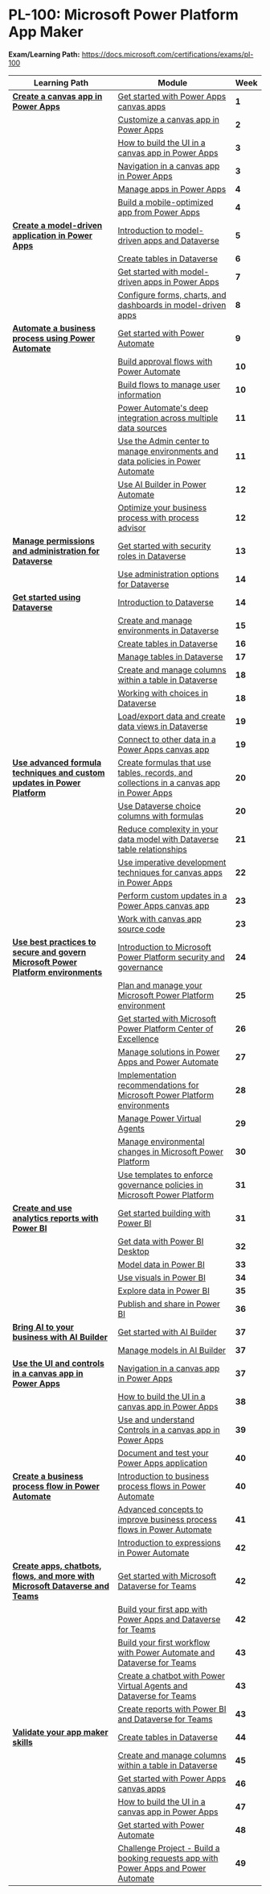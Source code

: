 # PL-100: Microsoft Power Platform App Maker

**Exam/Learning Path:** https://docs.microsoft.com/certifications/exams/pl-100

| **Learning Path** | **Module** | **Week** |
|-|-|-|
|**[Create a canvas app in Power Apps](https://docs.microsoft.com/learn/paths/create-powerapps/)**| [Get started with Power Apps canvas apps](https://docs.microsoft.com/learn/modules/get-started-with-powerapps/) | **1** 
| | [Customize a canvas app in Power Apps](https://docs.microsoft.com/learn/modules/customize-apps-in-powerapps/) | **2** 
| | [How to build the UI in a canvas app in Power Apps](https://docs.microsoft.com/learn/modules/how-to-build-ui-canvas-app/) | **3** 
| | [Navigation in a canvas app in Power Apps](https://docs.microsoft.com/learn/modules/navigation-canvas-app/) | **3** 
| | [Manage apps in Power Apps](https://docs.microsoft.com/learn/modules/manage-apps-in-powerapps/) | **4** 
| | [Build a mobile-optimized app from Power Apps](https://docs.microsoft.com/learn/modules/build-mobile-optimized/) | **4** 
|**[Create a model-driven application in Power Apps](https://docs.microsoft.com/learn/paths/create-app-models-business-processes/)**| [Introduction to model-driven apps and Dataverse](https://docs.microsoft.com/learn/modules/intro-model-driven-apps-common-data-service/) | **5** 
| | [Create tables in Dataverse](https://docs.microsoft.com/learn/modules/get-started-with-powerapps-common-data-service/) | **6** 
| | [Get started with model-driven apps in Power Apps](https://docs.microsoft.com/learn/modules/get-started-with-model-driven-apps-in-powerapps/) | **7** 
| | [Configure forms, charts, and dashboards in model-driven apps](https://docs.microsoft.com/learn/modules/configure-model-driven-apps-customer-engagement-apps/) | **8** 
|**[Automate a business process using Power Automate](https://docs.microsoft.com/learn/paths/automate-process-power-automate/)**| [Get started with Power Automate](https://docs.microsoft.com/learn/modules/get-started-flows/) | **9** 
| | [Build approval flows with Power Automate](https://docs.microsoft.com/learn/modules/build-approval-flows/) | **10** 
| | [Build flows to manage user information](https://docs.microsoft.com/learn/modules/manage-user-information/) | **10** 
| | [Power Automate's deep integration across multiple data sources](https://docs.microsoft.com/learn/modules/multiple-data-sources/) | **11** 
| | [Use the Admin center to manage environments and data policies in Power Automate](https://docs.microsoft.com/learn/modules/administer-flows/) | **11** 
| | [Use AI Builder in Power Automate](https://docs.microsoft.com/learn/modules/ai-builder-power-automate/) | **12** 
| | [Optimize your business process with process advisor](https://docs.microsoft.com/learn/modules/business-process-optimization-process-advisor/) | **12** 
|**[Manage permissions and administration for Dataverse](https://docs.microsoft.com/learn/paths/manage-permissions-administration-common-data-service/)**| [Get started with security roles in Dataverse](https://docs.microsoft.com/learn/modules/get-started-security-roles/) | **13** 
| | [Use administration options for Dataverse](https://docs.microsoft.com/learn/modules/use-admin-options-cds/) | **14** 
|**[Get started using Dataverse](https://docs.microsoft.com/learn/paths/get-started-cds/)**| [Introduction to Dataverse](https://docs.microsoft.com/learn/modules/introduction-common-data-service/) | **14** 
| | [Create and manage environments in Dataverse](https://docs.microsoft.com/learn/modules/create-manage-environments/) | **15** 
| | [Create tables in Dataverse](https://docs.microsoft.com/learn/modules/get-started-with-powerapps-common-data-service/) | **16** 
| | [Manage tables in Dataverse](https://docs.microsoft.com/learn/modules/create-manage-entities/) | **17** 
| | [Create and manage columns within a table in Dataverse](https://docs.microsoft.com/learn/modules/create-manage-fields-within-entity/) | **18** 
| | [Working with choices in Dataverse](https://docs.microsoft.com/learn/modules/working-with-option-sets/) | **18** 
| | [Load/export data and create data views in Dataverse](https://docs.microsoft.com/learn/modules/load-export-data-create-data-views/) | **19** 
| | [Connect to other data in a Power Apps canvas app](https://docs.microsoft.com/learn/modules/connect-to-other-data-in-powerapps-canvas-app/) | **19** 
|**[Use advanced formula techniques and custom updates in Power Platform](https://docs.microsoft.com/learn/paths/understand-advanced-topics/)**| [Create formulas that use tables, records, and collections in a canvas app in Power Apps](https://docs.microsoft.com/learn/modules/author-advanced-formulas-powerapps/) | **20** 
| | [Use Dataverse choice columns with formulas](https://docs.microsoft.com/learn/modules/choice-columns-formulas/) | **20** 
| | [Reduce complexity in your data model with Dataverse table relationships](https://docs.microsoft.com/learn/modules/reduce-complexity-dataverse-table/) | **21** 
| | [Use imperative development techniques for canvas apps in Power Apps](https://docs.microsoft.com/learn/modules/use-imperative-dev-techniques-powerapps-canvas-app/) | **22** 
| | [Perform custom updates in a Power Apps canvas app](https://docs.microsoft.com/learn/modules/perform-custom-updates-powerapps-canvas-app/) | **23** 
| | [Work with canvas app source code](https://docs.microsoft.com/learn/modules/canvas-app-source-code/) | **23** 
|**[Use best practices to secure and govern Microsoft Power Platform environments](https://docs.microsoft.com/learn/paths/best-practices-environments/)**| [Introduction to Microsoft Power Platform security and governance](https://docs.microsoft.com/learn/modules/security-governance-intro/) | **24** 
| | [Plan and manage your Microsoft Power Platform environment](https://docs.microsoft.com/learn/modules/plan-manage-environment/) | **25** 
| | [Get started with Microsoft Power Platform Center of Excellence](https://docs.microsoft.com/learn/modules/get-started-center-excellence/) | **26** 
| | [Manage solutions in Power Apps and Power Automate](https://docs.microsoft.com/learn/modules/manage-solutions-power-automate/) | **27** 
| | [Implementation recommendations for Microsoft Power Platform environments](https://docs.microsoft.com/learn/modules/implementation-recommendations/) | **28** 
| | [Manage Power Virtual Agents](https://docs.microsoft.com/learn/modules/implement-power-virtual-agents/) | **29** 
| | [Manage environmental changes in Microsoft Power Platform](https://docs.microsoft.com/learn/modules/manage-environmental-changes/) | **30** 
| | [Use templates to enforce governance policies in Microsoft Power Platform](https://docs.microsoft.com/learn/modules/templates-governance-policies/) | **31** 
|**[Create and use analytics reports with Power BI](https://docs.microsoft.com/learn/paths/create-use-analytics-reports-power-bi/)**| [Get started building with Power BI](https://docs.microsoft.com/learn/modules/get-started-with-power-bi/) | **31** 
| | [Get data with Power BI Desktop](https://docs.microsoft.com/learn/modules/get-data-power-bi/) | **32** 
| | [Model data in Power BI](https://docs.microsoft.com/learn/modules/model-data-power-bi/) | **33** 
| | [Use visuals in Power BI](https://docs.microsoft.com/learn/modules/visuals-in-power-bi/) | **34** 
| | [Explore data in Power BI](https://docs.microsoft.com/learn/modules/explore-data-power-bi/) | **35** 
| | [Publish and share in Power BI](https://docs.microsoft.com/learn/modules/publish-share-power-bi/) | **36** 
|**[Bring AI to your business with AI Builder](https://docs.microsoft.com/learn/paths/bring-ai/)**| [Get started with AI Builder](https://docs.microsoft.com/learn/modules/get-started-with-ai-builder/) | **37** 
| | [Manage models in AI Builder](https://docs.microsoft.com/learn/modules/manage-models/) | **37** 
|**[Use the UI and controls in a canvas app in Power Apps](https://docs.microsoft.com/learn/paths/ui-controls-canvas-app-powerapps/)**| [Navigation in a canvas app in Power Apps](https://docs.microsoft.com/learn/modules/navigation-canvas-app/) | **37** 
| | [How to build the UI in a canvas app in Power Apps](https://docs.microsoft.com/learn/modules/how-to-build-ui-canvas-app/) | **38** 
| | [Use and understand Controls in a canvas app in Power Apps](https://docs.microsoft.com/learn/modules/controls-canvas-apps/) | **39** 
| | [Document and test your Power Apps application](https://docs.microsoft.com/learn/modules/document-test-powerapps-app/) | **40** 
|**[Create a business process flow in Power Automate](https://docs.microsoft.com/learn/paths/create-business-process-flow/)**| [Introduction to business process flows in Power Automate](https://docs.microsoft.com/learn/modules/intro-business-process-flows/) | **40** 
| | [Advanced concepts to improve business process flows in Power Automate](https://docs.microsoft.com/learn/modules/advanced-business-process-flows/) | **41** 
| | [Introduction to expressions in Power Automate](https://docs.microsoft.com/learn/modules/introduction-expressions/) | **42** 
|**[Create apps, chatbots, flows, and more with Microsoft Dataverse and Teams](https://docs.microsoft.com/learn/paths/work-power-platform-teams/)**| [Get started with Microsoft Dataverse for Teams](https://docs.microsoft.com/learn/modules/get-started-dataverse-teams/) | **42** 
| | [Build your first app with Power Apps and Dataverse for Teams](https://docs.microsoft.com/learn/modules/build-app-dataverse-teams/) | **42** 
| | [Build your first workflow with Power Automate and Dataverse for Teams](https://docs.microsoft.com/learn/modules/build-first-workflow/) | **43** 
| | [Create a chatbot with Power Virtual Agents and Dataverse for Teams](https://docs.microsoft.com/learn/modules/create-chatbot-power-virtual-agents-dataverse-teams/) | **43** 
| | [Create reports with Power BI and Dataverse for Teams](https://docs.microsoft.com/learn/modules/dataverse-teams-power-bi/) | **43** 
|**[Validate your app maker skills](https://docs.microsoft.com/learn/paths/validate-app-maker-skills/)**| [Create tables in Dataverse](https://docs.microsoft.com/learn/modules/get-started-with-powerapps-common-data-service/) | **44** 
| | [Create and manage columns within a table in Dataverse](https://docs.microsoft.com/learn/modules/create-manage-fields-within-entity/) | **45** 
| | [Get started with Power Apps canvas apps](https://docs.microsoft.com/learn/modules/get-started-with-powerapps/) | **46** 
| | [How to build the UI in a canvas app in Power Apps](https://docs.microsoft.com/learn/modules/how-to-build-ui-canvas-app/) | **47** 
| | [Get started with Power Automate](https://docs.microsoft.com/learn/modules/get-started-flows/) | **48** 
| | [Challenge Project - Build a booking requests app with Power Apps and Power Automate](https://docs.microsoft.com/learn/modules/challenge-project-build-booking-requests-app-with-power-apps-power-automate/) | **49** 
